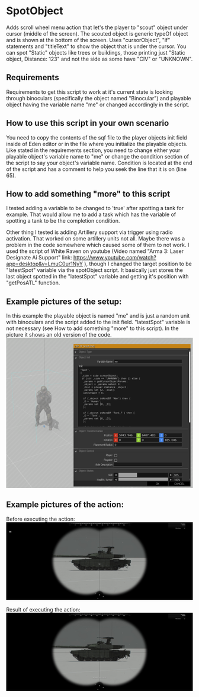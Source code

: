 # SpotObject
Adds scroll wheel menu action that let's the player to "scout" object under cursor (middle of the screen). The scouted object is generic typeOf object and is shown at the bottom of the screen.
Uses "cursorObject", "if" statements and "titleText" to show the object that is under the cursor.
You can spot "Static" objects like trees or buildings, those printing just "Static object, Distance: 123" and not the side as some have "CIV" or "UNKNOWN".

## Requirements
Requirements to get this script to work at it's current state is looking through binoculars (specifically the object named "Binocular") and playable object having the variable name "me" or changed accordingly in the script.

## How to use this script in your own scenario
You need to copy the contents of the sqf file to the player objects init field inside of Eden editor or in the file where you initialize the playable objects.
Like stated in the requirements section, you need to change either your playable object's variable name to "me" or change the condition section of the script to say your object's variable name. Condition is located at the end of the script and has a comment to help you seek the line that it is on (line 65).

## How to add something "more" to this script
I tested adding a variable to be changed to 'true' after spotting a tank for example. That would allow me to add a task which has the variable of spotting a tank to be the completion condition.

Other thing I tested is adding Artillery support via trigger using radio activation. That worked on some artillery units not all. Maybe there was a problem in the code somewhere which caused some of them to not work. I used the script of White Raven on youtube (Video named "Arma 3: Laser Designate Ai Support" link: https://www.youtube.com/watch?app=desktop&v=LmuC0ur1NyY ), though I changed the target position to be "latestSpot" variable via the spotObject script. It basically just stores the last object spotted in the "latestSpot" variable and getting it's position with "getPosATL" function.

## Example pictures of the setup:
In this example the playable object is named "me" and is just a random unit with binoculars and the script added to the init field. "latestSpot" variable is not necessary (see How to add something "more" to this script). In the picture it shows an old version of the code.
![Image showing the setup of the action](spotObjectSetup.png)

## Example pictures of the action:
Before executing the action:
![Image showing the state before executing the action](spotObject1.jpg)

Result of executing the action:
![Image showing the state after executing the action](spotObject2.jpg)
